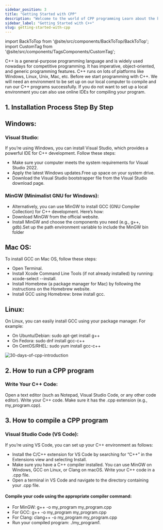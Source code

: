 ```yaml
---
sidebar_position: 3
title: "Getting Started with CPP"
description: "Welcome to the world of CPP programming Learn about the key features of CPP, its applications, and how to get started with C Plus Plus programming"
sidebar_label: "Getting Started with C++"
slug: getting-started-with-cpp
---
```


import BackToTop from '@site/src/components/BackToTop/BackToTop';
import CustomTag from '@site/src/components/TagsComponents/CustomTag';

C++ is a general-purpose programming language and is widely used nowadays for competitive programming. It has imperative, object-oriented, and generic programming features. 
C++ runs on lots of platforms like Windows, Linux, Unix, Mac, etc. Before we start programming with C++. We will need an environment to be set up on our local computer to compile and run our C++ programs successfully. If you do not want to set up a local environment you can also use online IDEs for compiling your program.


## 1. Installation Process Step By Step

## Windows:
### Visual Studio:
 If you’re using Windows, you can install Visual Studio, which provides a powerful IDE for C++ development. Follow these steps:
- Make sure your computer meets the system requirements for Visual Studio 2022.
- Apply the latest Windows updates.Free up space on your system drive.
- Download the Visual Studio bootstrapper file from the Visual Studio download page.
### MinGW (Minimalist GNU for Windows): 
- Alternatively, you can use MinGW to install GCC (GNU Compiler Collection) for C++ development. Here’s how:
- Download MinGW from the official website.
- Install MinGW and choose the components you need (e.g., g++, gdb).Set up the path environment variable to include  the MinGW bin folder
## Mac OS:
To install GCC on Mac OS, follow these steps:
- Open Terminal.
- Install Xcode Command Line Tools (if not already installed) by running: xcode-select --install.
- Install Homebrew (a package manager for Mac) by following the instructions on the Homebrew website.
- Install GCC using Homebrew: brew install gcc.
## Linux:
On Linux, you can easily install GCC using your package manager. For example:
- On Ubuntu/Debian: sudo apt-get install g++
- On Fedora: sudo dnf install gcc-c++
- On CentOS/RHEL: sudo yum install gcc-c++

![30-days-of-cpp-introduction](../../static/img/day-01/get-started-with-cpp.png)

## 2. How to run a CPP program
### Write Your C++ Code:
Open a text editor (such as Notepad, Visual Studio Code, or any other code editor).
Write your C++ code. Make sure it has the .cpp extension (e.g., my_program.cpp).

## 3. How to compile a CPP program
### Visual Studio Code (VS Code):
If you’re using VS Code, you can set up your C++ environment as follows:
- Install the C/C++ extension for VS Code by searching for “C++” in the Extensions view and selecting Install.
- Make sure you have a C++ compiler installed. You can use MinGW on Windows, GCC on Linux, or Clang on macOS.
Write your C++ code in a .cpp file.
- Open a terminal in VS Code and navigate to the directory containing your .cpp file.
#### Compile your code using the appropriate compiler command:
- For MinGW: g++ -o my_program my_program.cpp
- For GCC: g++ -o my_program my_program.cpp
- For Clang: clang++ -o my_program my_program.cpp
- Run your compiled program: ./my_program1.


<BackToTop />
